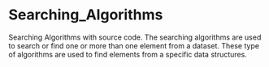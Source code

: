 # Searching_Algorithms
Searching Algorithms with source code.
The searching algorithms are used to search or find one or more than one element from a dataset. These type of algorithms are used to find elements from a specific data structures.
